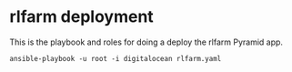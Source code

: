 # rlfarm deployment

This is the playbook and roles for doing a deploy the rlfarm Pyramid app.

`ansible-playbook -u root -i digitalocean rlfarm.yaml`

